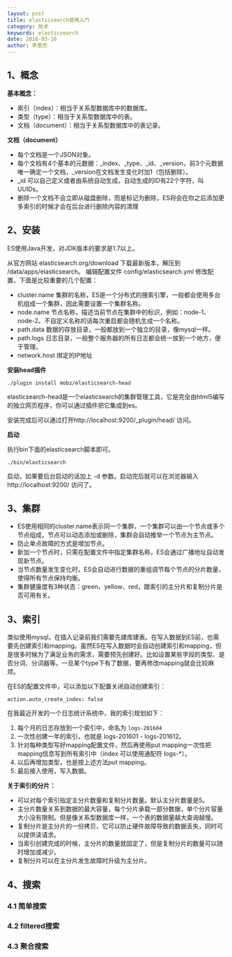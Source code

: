 ```yaml
---
layout: post
title: elasticsearch使用入门
category: 技术
keywords: elasticsearch
date: 2016-03-16
author: 李思杰
---
```


## 1、概念

**基本概念：**

- 索引（index）：相当于关系型数据库中的数据库。
- 类型（type）：相当于关系型数据库中的表。
- 文档（document）：相当于关系型数据库中的表记录。

**文档（document）**

- 每个文档是一个JSON对象。
- 每个文档有4个基本的元数据：_index、_type、_id、_version，前3个元数据唯一确定一个文档，_version在文档发生变化时加1（包括删除）。
- _id 可以自己定义或者由系统自动生成，自动生成的ID有22个字符，叫UUIDs。
- 删除一个文档不会立即从磁盘删除，而是标记为删除，ES将会在你之后添加更多索引的时候才会在后台进行删除内容的清理

## 2、安装

ES使用Java开发，对JDK版本的要求是1.7以上。

从官方网站 elasticsearch.org/download 下载最新版本，解压到 /data/apps/elasticsearch。
编辑配置文件 config/elasticsearch.yml 修改配置，下面是比较重要的几个配置： 

* cluster.name 集群的名称，ES是一个分布式的搜索引擎，一般都会使用多台机组成一个集群，因此需要设置一个集群名称。
* node.name 节点名称，描述当前节点在集群中的标识，例如：node-1、node-2。不自定义名称的话每次重启都会随机生成一个名称。
* path.data 数据的存放目录，一般都放到一个独立的目录，像mysql一样。
* path.logs 日志目录，一般整个服务器的所有日志都会统一放到一个地方，便于管理。
* network.host 绑定的IP地址

**安装head插件**

	./plugin install mobz/elasticsearch-head

elasticsearch-head是一个elasticsearch的集群管理工具，它是完全由html5编写的独立网页程序，你可以通过插件把它集成到es。

安装完成后可以通过打开http://localhost:9200/_plugin/head/ 访问。

**启动**

执行bin下面的elasticsearch脚本即可。
 
	./bin/elasticsearch 
	
启动，如果要后台启动的话加上 -d 参数。启动完后就可以在浏览器输入 http://localhost:9200/ 访问了。

## 3、集群

- ES使用相同的cluster.name表示同一个集群，一个集群可以由一个节点或多个节点组成，节点可以动态添加或删除，集群会自动推举一个节点为主节点。
- 防止单点故障的方式是增加节点。
- 新加一个节点时，只需在配置文件中指定集群名称，ES会通过广播地址自动发现新节点。
- 当节点数量发生变化时，ES会自动进行数据的重组调节每个节点的分片数量，使得所有节点保持均衡。
- 集群健康度有3种状态：green、yellow、red，跟索引的主分片和复制分片是否可用有关。


## 3、索引

类似使用mysql，在插入记录前我们需要先建库建表。在写入数据到ES前，也需要先创建索引和mapping。虽然ES在写入数据时会自动创建索引和mapping，但是很多时候为了满足业务的需求，需要预先创建好。比如设置某些字段的类型、是否分词、分词器等。一旦某个type下有了数据，要再修改mapping就会比较麻烦。

在ES的配置文件中，可以添加以下配置关闭自动创建索引：
	action.auto_create_index: false

在我最近开发的一个日志统计系统中，我的索引规划如下：

1. 每个月的日志存放到一个索引中，命名为 `logs-201604`
2. 一次性创建一年的索引，也就是 logs-201601 - logs-201612。
3. 针对每种类型写好mapping配置文件，然后再使用put mapping一次性把mapping信息写到所有索引中（index 可以使用通配符 logs-*）。
4. 以后再增加类型，也是按上述方法put mapping。
5. 最后接入使用，写入数据。	
**关于索引的分片：**

- 可以对每个索引指定主分片数量和复制分片数量。默认主分片数量是5。
- 主分片数量关系到数据的最大容量，每个分片承载一部分数据，单个分片容量大小没有限制。但是像关系型数据库一样，一个表的数据量越大查询越慢。
- 复制分片是主分片的一份拷贝，它可以防止硬件故障导致的数据丢失，同时可以提供读请求。
- 当索引创建完成的时候，主分片的数量就固定了，但是复制分片的数量可以随时增加或减少。
- 复制分片可以在主分片发生故障时升级为主分片。

## 4、搜索

### 4.1 简单搜索

### 4.2 filtered搜索

### 4.3 聚合搜索
